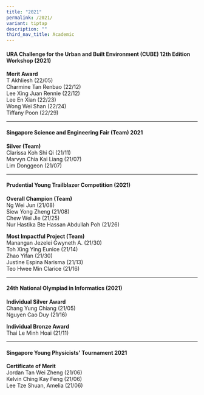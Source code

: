 ```yaml
---
title: "2021"
permalink: /2021/
variant: tiptap
description: ""
third_nav_title: Academic
---
```

<h4>URA Challenge for the Urban and Built Environment (CUBE) 12th Edition Workshop (2021)</h4>
<p><strong>Merit Award</strong>
<br>T Akhliesh (22/05)
<br>Charmine Tan Renbao (22/12)
<br>Lee Xing Juan Rennie (22/12)
<br>Lee En Xian (22/23)
<br>Wong Wei Shan (22/24)
<br>Tiffany Poon (22/29)</p>
<hr>
<h4>Singapore Science and Engineering Fair (Team) 2021</h4>
<p><strong>Silver (Team)</strong>
<br>Clarissa Koh Shi Qi (21/11)
<br>Marvyn Chia Kai Liang (21/07)
<br>Lim Donggeon (21/07)</p>
<hr>
<h4>Prudential Young Trailblazer Competition (2021)</h4>
<p><strong>Overall Champion (Team)</strong>
<br>Ng Wei Jun (21/08)
<br>Siew Yong Zheng (21/08)
<br>Chew Wei Jie (21/25)
<br>Nur Hastika Bte Hassan Abdullah Poh (21/26)</p>
<p><strong>Most Impactful Project (Team)</strong>
<br>Manangan Jezelei Gwyneth A. (21/30)
<br>Toh Xing Ying Eunice (21/14)
<br>Zhao Yifan (21/30)
<br>Justine Espina Narisma (21/13)
<br>Teo Hwee Min Clarice (21/16)</p>
<hr>
<h4>24th National Olympiad in Informatics (2021)</h4>
<p><strong>Individual Silver Award</strong>
<br>Chang Yung Chiang (21/05)
<br>Nguyen Cao Duy (21/16)</p>
<p><strong>Individual Bronze Award</strong>
<br>Thai Le Minh Hoai (21/11)</p>
<hr>
<h4>Singapore Young Physicists' Tournament 2021</h4>
<p><strong>Certificate of Merit</strong>
<br>Jordan Tan Wei Zheng (21/06)
<br>Kelvin Ching Kay Feng (21/06)
<br>Lee Tze Shuan, Amelia (21/06)</p>